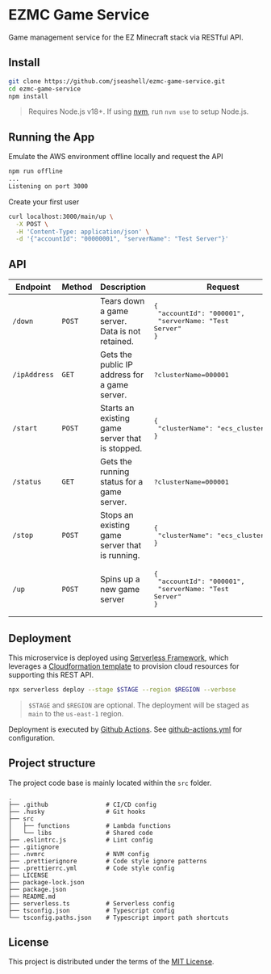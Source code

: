 # EZMC Game Service

Game management service for the EZ Minecraft stack via RESTful API.

## Install

```sh
git clone https://github.com/jseashell/ezmc-game-service.git
cd ezmc-game-service
npm install
```

> Requires Node.js v18+. If using [nvm](https://nvm.sh), run `nvm use` to setup Node.js.

## Running the App

Emulate the AWS environment offline locally and request the API

```sh
npm run offline
...
Listening on port 3000
```

Create your first user

```sh
curl localhost:3000/main/up \
  -X POST \
  -H 'Content-Type: application/json' \
  -d '{"accountId": "00000001", "serverName": "Test Server"}'
```

## API

|Endpoint|Method|Description|Request|Response|
|--------|------|-----------|-------|--------|
|`/down`|`POST`|Tears down a game server. Data is not retained.|<pre>{<br/>  "accountId": "000001",<br/>  "serverName: "Test Server"<br/>}</pre>|<pre>{<br/>  "message": "Success",<br/>  "data": ...<br/>}</pre>|
|`/ipAddress`|`GET`|Gets the public IP address for a game server.|<pre>?clusterName=000001</pre>|<pre>{<br/>  "ipAddress": "192.168.0.1"<br/>}</pre>|
|`/start`|`POST`|Starts an existing game server that is stopped.|<pre>{<br/>  "clusterName": "ecs_cluster_name",<br/>}</pre>|<pre>{<br/>  "message": "Success",<br/>  "data": ...<br/>}</pre>|
|`/status`|`GET`|Gets the running status for a game server.|<pre>?clusterName=000001</pre>|<pre>{<br/>  "ipAddress": "192.168.0.1"<br/>}</pre>|
|`/stop`|`POST`|Stops an existing game server that is running.|<pre>{<br/>  "clusterName": "ecs_cluster_name",<br/>}</pre>|<pre>{<br/>  "message": "Success",<br/>  "data": ...<br/>}</pre>|
|`/up`|`POST`|Spins up a new game server|<pre>{<br/>  "accountId": "000001",<br/>  "serverName: "Test Server"<br/>}</pre>|<pre>{<br/>  "message": "Success",<br/>  "data": ...<br/>}</pre>|

## Deployment

This microservice is deployed using [Serverless Framework](https://www.serverless.com/framework/docs), which leverages a [Cloudformation template](https://aws.amazon.com/cloudformation/resources/templates/) to provision cloud resources for supporting this REST API.

```sh
npx serverless deploy --stage $STAGE --region $REGION --verbose
```

> `$STAGE` and `$REGION` are optional. The deployment will be staged as `main` to the `us-east-1` region.

Deployment is executed by [Github Actions](https://docs.github.com/en/actions). See [github-actions.yml](./.github/workflows/github-actions.yml) for configuration.

## Project structure

The project code base is mainly located within the `src` folder.

```text
.
├── .github                # CI/CD config
├── .husky                 # Git hooks
├── src
│   ├── functions          # Lambda functions
│   └── libs               # Shared code
├── .eslintrc.js           # Lint config
├── .gitignore
├── .nvmrc                 # NVM config
├── .prettierignore        # Code style ignore patterns
├── .prettierrc.yml        # Code style config
├── LICENSE
├── package-lock.json
├── package.json
├── README.md
├── serverless.ts          # Serverless config
├── tsconfig.json          # Typescript config
└── tsconfig.paths.json    # Typescript import path shortcuts
```

## License

This project is distributed under the terms of the [MIT License](./LICENSE).
